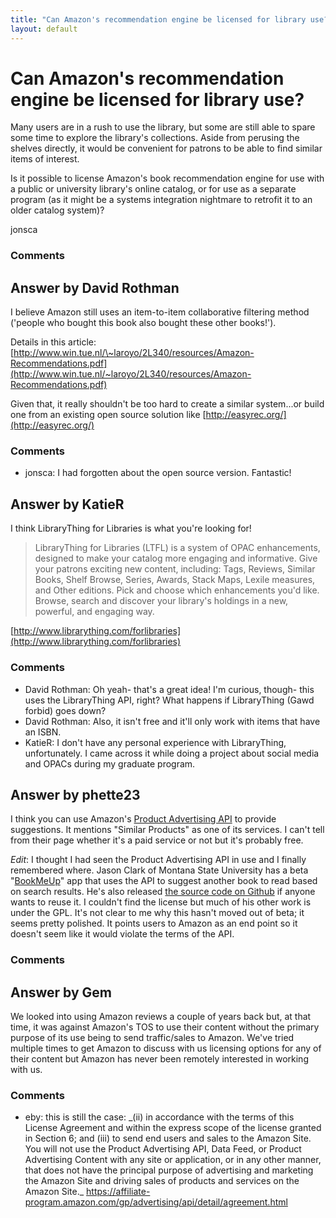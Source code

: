 ```yaml
---
title: "Can Amazon's recommendation engine be licensed for library use?"
layout: default
---
```

Can Amazon's recommendation engine be licensed for library use?
=====================
Many users are in a rush to use the library, but some are still able to
spare some time to explore the library's collections. Aside from
perusing the shelves directly, it would be convenient for patrons to be
able to find similar items of interest.

Is it possible to license Amazon's book recommendation engine for use
with a public or university library's online catalog, or for use as a
separate program (as it might be a systems integration nightmare to
retrofit it to an older catalog system)?

jonsca

### Comments ###


Answer by David Rothman
----------------
I believe Amazon still uses an item-to-item collaborative filtering
method ('people who bought this book also bought these other books!').

Details in this article:
[http://www.win.tue.nl/\~laroyo/2L340/resources/Amazon-Recommendations.pdf](http://www.win.tue.nl/~laroyo/2L340/resources/Amazon-Recommendations.pdf)

Given that, it really shouldn't be too hard to create a similar
system...or build one from an existing open source solution like
[http://easyrec.org/](http://easyrec.org/)

### Comments ###
* jonsca: I had forgotten about the open source version. Fantastic!

Answer by KatieR
----------------
I think LibraryThing for Libraries is what you're looking for!

> LibraryThing for Libraries (LTFL) is a system of OPAC enhancements,
> designed to make your catalog more engaging and informative. Give your
> patrons exciting new content, including: Tags, Reviews, Similar Books,
> Shelf Browse, Series, Awards, Stack Maps, Lexile measures, and Other
> editions. Pick and choose which enhancements you'd like. Browse,
> search and discover your library's holdings in a new, powerful, and
> engaging way.

[http://www.librarything.com/forlibraries](http://www.librarything.com/forlibraries)

### Comments ###
* David Rothman: Oh yeah- that's a great idea! I'm curious, though- this uses the
LibraryThing API, right? What happens if LibraryThing (Gawd forbid) goes
down?
* David Rothman: Also, it isn't free and it'll only work with items that have an ISBN.
* KatieR: I don't have any personal experience with LibraryThing, unfortunately. I
came across it while doing a project about social media and OPACs during
my graduate program.

Answer by phette23
----------------
I think you can use Amazon's [Product Advertising
API](https://affiliate-program.amazon.com/gp/advertising/api/detail/main.html)
to provide suggestions. It mentions "Similar Products" as one of its
services. I can't tell from their page whether it's a paid service or
not but it's probably free.

*Edit*: I thought I had seen the Product Advertising API in use and I
finally remembered where. Jason Clark of Montana State University has a
beta "[BookMeUp](https://www.lib.montana.edu/~jason/files/bookme/)" app
that uses the API to suggest another book to read based on search
results. He's also released [the source code on
Github](https://github.com/jasonclark/BookMeUp) if anyone wants to reuse
it. I couldn't find the license but much of his other work is under the
GPL. It's not clear to me why this hasn't moved out of beta; it seems
pretty polished. It points users to Amazon as an end point so it doesn't
seem like it would violate the terms of the API.

### Comments ###

Answer by Gem
----------------
We looked into using Amazon reviews a couple of years back but, at that
time, it was against Amazon's TOS to use their content without the
primary purpose of its use being to send traffic/sales to Amazon. We've
tried multiple times to get Amazon to discuss with us licensing options
for any of their content but Amazon has never been remotely interested
in working with us.

### Comments ###
* eby: this is still the case: \_(ii) in accordance with the terms of this
License Agreement and within the express scope of the license granted in
Section 6; and (iii) to send end users and sales to the Amazon Site. You
will not use the Product Advertising API, Data Feed, or Product
Advertising Content with any site or application, or in any other
manner, that does not have the principal purpose of advertising and
marketing the Amazon Site and driving sales of products and services on
the Amazon Site.\_
https://affiliate-program.amazon.com/gp/advertising/api/detail/agreement.html

